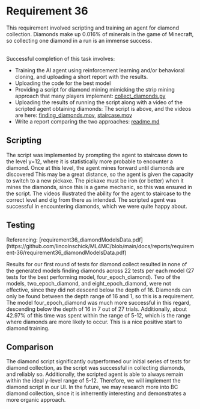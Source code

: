 <h1>Requirement 36</h1>
This requirement involved scripting and training an agent for diamond collection. Diamonds make up 0.016% of minerals in the game of Minecraft, so collecting one diamond in a run is an immense success.
       
  
&nbsp;  
Successful completion of this task involves:
- Training the AI agent using reinforcement learning and/or behavioral cloning, and uploading a short report with the results.
- Uploading the code for the best model
- Providing a script for diamond mining mimicking the strip mining approach that many players implement: [collect_diamonds.py](https://github.com/lincolnschick/ML4MC/blob/main/src/scripts/collect_diamonds.py)
- Uploading the results of running the script along with a video of the scripted agent obtaining diamonds: The script is above, and the videos are here: [finding_diamonds.mov](https://github.com/lincolnschick/ML4MC/blob/main/docs/reports/requirement-36/finding_diamonds.mov),  [staircase.mov](https://github.com/lincolnschick/ML4MC/blob/main/docs/reports/requirement-36/staircase.mov)
- Write a report comparing the two approaches: [readme.md](https://github.com/lincolnschick/ML4MC/blob/main/docs/reports/requirement-36/staircase.mov)

<h2>Scripting</h2>
The script was implemented by prompting the agent to staircase down to the level y=12, where it is statistically more probable to encounter a diamond. Once at this level, the agent 
mines forward until diamonds are discovered This may be a great distance, so the agent is given the capacity to switch to a new pickaxe. The pickaxe must be iron (or better) when it mines the diamonds, since this is a game mechanic, so this was ensured in the script.  The videos illustrated the ability for the agent to staircase to the correct level and dig from there 
as intended. The scripted agent was successful in encountering diamonds, which we were quite happy about. 

<h2>Testing</h2>
Referencing: [requirement36_diamondModelsData.pdf](https://github.com/lincolnschick/ML4MC/blob/main/docs/reports/requirement-36/requirement36_diamondModelsData.pdf)

Results for our first round of tests for diamond collect resulted in none of the generated models finding diamonds across 22 tests per each model (27 tests for the best performing model, four_epoch_diamond). Two of the models, two_epoch_diamond, and eight_epoch_diamond, were not effective, since they did not descend below the depth of 16. Diamonds can only be found between the depth range of 16 and 1, so this is a requirement. The model four_epoch_diamond was much more successful in this regard, descending below the depth of 16 in 7 out of 27 trials. Additionally, about 42.97% of this time was spent within the range of 5-12, which is the range where diamonds are more likely to occur. This is a nice positive start to diamond training.

<h2>Comparison</h2>
The diamond script significantly outperformed our initial series of tests for diamond collection, as the script was successful in collecting diamonds, and reliably so. Additionally, the scripted agent is able to always remain within the ideal y-level range of 5-12. Therefore, we will implement the diamond script in our UI. In the future, we may research more into BC diamond collection, since it is inherrently interesting and demonstrates a more organic approach. 

